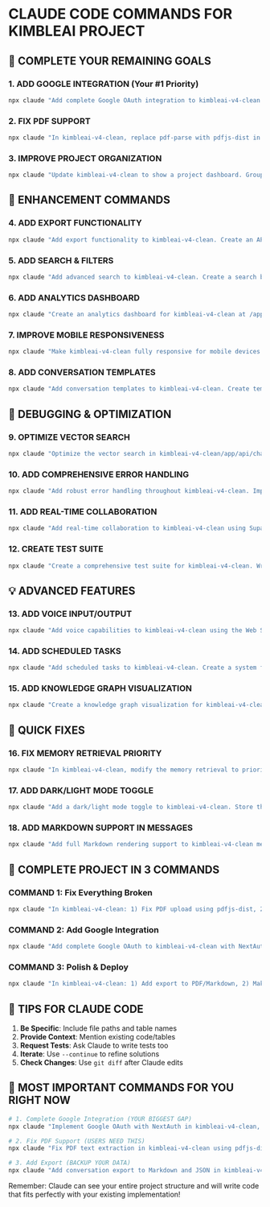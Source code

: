 # CLAUDE CODE COMMANDS FOR KIMBLEAI PROJECT

## 🎯 COMPLETE YOUR REMAINING GOALS

### 1. ADD GOOGLE INTEGRATION (Your #1 Priority)
```bash
npx claude "Add complete Google OAuth integration to kimbleai-v4-clean. Create /app/api/auth/[...nextauth]/route.ts with NextAuth configuration for Google provider. Add Drive and Gmail scopes. Create /app/api/google/drive/route.ts to search Google Drive files and /app/api/google/gmail/route.ts to search Gmail. The Supabase database already has a user_tokens table ready. Environment variables for Google are in place."
```

### 2. FIX PDF SUPPORT
```bash
npx claude "In kimbleai-v4-clean, replace pdf-parse with pdfjs-dist in /app/api/upload/route.ts. Implement PDF text extraction that works with Next.js build process and saves the extracted text to the indexed_files table in Supabase"
```

### 3. IMPROVE PROJECT ORGANIZATION
```bash
npx claude "Update kimbleai-v4-clean to show a project dashboard. Group all conversations by project in the sidebar with collapsible sections. Show message count, last updated, and tags for each project. Add a quick filter to show only conversations from a specific project."
```

## 🚀 ENHANCEMENT COMMANDS

### 4. ADD EXPORT FUNCTIONALITY
```bash
npx claude "Add export functionality to kimbleai-v4-clean. Create an API endpoint /api/export that allows exporting conversations as Markdown, JSON, or PDF. Add export buttons in the UI for individual conversations and bulk export for all conversations in a project."
```

### 5. ADD SEARCH & FILTERS
```bash
npx claude "Add advanced search to kimbleai-v4-clean. Create a search bar that searches across all conversations, knowledge base, and uploaded files. Add filters for date range, project, tags, and user. Highlight search results in the conversation view."
```

### 6. ADD ANALYTICS DASHBOARD
```bash
npx claude "Create an analytics dashboard for kimbleai-v4-clean at /app/analytics/page.tsx. Show total messages per user, most active projects, tag cloud, conversation trends over time using recharts, and knowledge base growth. Pull data from Supabase tables."
```

### 7. IMPROVE MOBILE RESPONSIVENESS
```bash
npx claude "Make kimbleai-v4-clean fully responsive for mobile devices. Add a hamburger menu for the sidebar, make the chat input touch-friendly, optimize button sizes for touch, and ensure all features work on iPhone and Android browsers."
```

### 8. ADD CONVERSATION TEMPLATES
```bash
npx claude "Add conversation templates to kimbleai-v4-clean. Create templates for common tasks like 'Project Planning', 'Meeting Notes', 'Research', etc. Store templates in a new Supabase table and add a template selector when starting new conversations."
```

## 🔧 DEBUGGING & OPTIMIZATION

### 9. OPTIMIZE VECTOR SEARCH
```bash
npx claude "Optimize the vector search in kimbleai-v4-clean/app/api/chat/route.ts. Improve relevance scoring to prioritize recent memories, add semantic caching to reduce API calls, and implement better context window management for long conversations."
```

### 10. ADD COMPREHENSIVE ERROR HANDLING
```bash
npx claude "Add robust error handling throughout kimbleai-v4-clean. Implement retry logic for failed API calls, add user-friendly error messages, create an error boundary component, and log errors to a Supabase table for debugging."
```

### 11. ADD REAL-TIME COLLABORATION
```bash
npx claude "Add real-time collaboration to kimbleai-v4-clean using Supabase Realtime. When Zach and Rebecca are in the same conversation, show typing indicators, sync messages instantly, and add presence indicators showing who's online."
```

### 12. CREATE TEST SUITE
```bash
npx claude "Create a comprehensive test suite for kimbleai-v4-clean. Write Jest tests for the chat API, memory persistence, user isolation, file upload, and vector search. Add Cypress E2E tests for critical user flows."
```

## 💡 ADVANCED FEATURES

### 13. ADD VOICE INPUT/OUTPUT
```bash
npx claude "Add voice capabilities to kimbleai-v4-clean using the Web Speech API. Add a microphone button for voice input with speech-to-text, and a speaker button to read AI responses aloud using text-to-speech."
```

### 14. ADD SCHEDULED TASKS
```bash
npx claude "Add scheduled tasks to kimbleai-v4-clean. Create a system for scheduling reminders and follow-ups. Store scheduled tasks in Supabase and add a cron job API endpoint to process them."
```

### 15. ADD KNOWLEDGE GRAPH VISUALIZATION
```bash
npx claude "Create a knowledge graph visualization for kimbleai-v4-clean at /app/knowledge/page.tsx. Use D3.js or React Flow to visualize connections between conversations, projects, tags, and extracted knowledge. Make nodes clickable to view details."
```

## 🏃 QUICK FIXES

### 16. FIX MEMORY RETRIEVAL PRIORITY
```bash
npx claude "In kimbleai-v4-clean, modify the memory retrieval to prioritize: 1) Recent messages (last 7 days), 2) High-importance facts, 3) Project-specific context. The current system retrieves everything equally."
```

### 17. ADD DARK/LIGHT MODE TOGGLE
```bash
npx claude "Add a dark/light mode toggle to kimbleai-v4-clean. Store the preference in localStorage and apply the theme using CSS variables. The current theme is dark, create a light theme option."
```

### 18. ADD MARKDOWN SUPPORT IN MESSAGES
```bash
npx claude "Add full Markdown rendering support to kimbleai-v4-clean messages. Use react-markdown to render formatted text, code blocks with syntax highlighting, tables, and links. Ensure safe rendering to prevent XSS."
```

## 🎯 COMPLETE PROJECT IN 3 COMMANDS

### COMMAND 1: Fix Everything Broken
```bash
npx claude "In kimbleai-v4-clean: 1) Fix PDF upload using pdfjs-dist, 2) Fix project sidebar to group conversations properly, 3) Add loading states for all async operations"
```

### COMMAND 2: Add Google Integration
```bash
npx claude "Add complete Google OAuth to kimbleai-v4-clean with NextAuth. Implement Drive search and Gmail search APIs. Use the existing user_tokens table in Supabase to store OAuth tokens."
```

### COMMAND 3: Polish & Deploy
```bash
npx claude "In kimbleai-v4-clean: 1) Add export to PDF/Markdown, 2) Make fully mobile responsive, 3) Add search filters, 4) Create a help modal explaining features"
```

## 📝 TIPS FOR CLAUDE CODE

1. **Be Specific**: Include file paths and table names
2. **Provide Context**: Mention existing code/tables
3. **Request Tests**: Ask Claude to write tests too
4. **Iterate**: Use `--continue` to refine solutions
5. **Check Changes**: Use `git diff` after Claude edits

## 🚨 MOST IMPORTANT COMMANDS FOR YOU RIGHT NOW

```bash
# 1. Complete Google Integration (YOUR BIGGEST GAP)
npx claude "Implement Google OAuth with NextAuth in kimbleai-v4-clean, adding Drive and Gmail search capabilities"

# 2. Fix PDF Support (USERS NEED THIS)
npx claude "Fix PDF text extraction in kimbleai-v4-clean using pdfjs-dist"

# 3. Add Export (BACKUP YOUR DATA)
npx claude "Add conversation export to Markdown and JSON in kimbleai-v4-clean"
```

Remember: Claude can see your entire project structure and will write code that fits perfectly with your existing implementation!